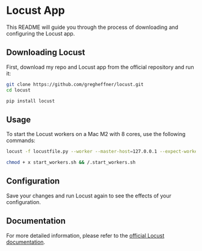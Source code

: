 # Locust App

This README will guide you through the process of downloading and configuring the Locust app.

## Downloading Locust

First, download my repo and Locust app from the official repository and run it:
```sh
git clone https://github.com/gregheffner/locust.git
cd locust
```
```sh
pip install locust
```

## Usage

To start the Locust workers on a Mac M2 with 8 cores, use the following commands:

```sh
locust -f locustfile.py --worker --master-host=127.0.0.1 --expect-workers=8
```
```sh
chmod + x start_workers.sh && /.start_workers.sh
```

## Configuration

Save your changes and run Locust again to see the effects of your configuration.

## Documentation

For more detailed information, please refer to the [official Locust documentation](https://docs.locust.io/en/stable/).
